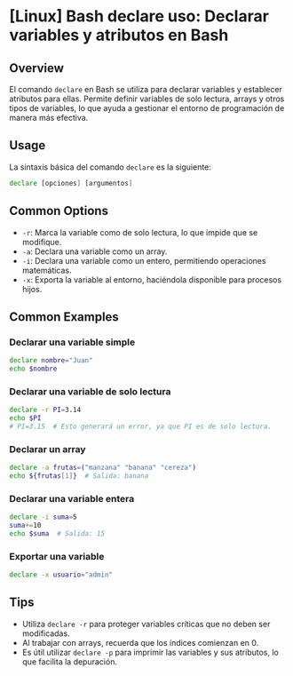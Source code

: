 # [Linux] Bash declare uso: Declarar variables y atributos en Bash

## Overview
El comando `declare` en Bash se utiliza para declarar variables y establecer atributos para ellas. Permite definir variables de solo lectura, arrays y otros tipos de variables, lo que ayuda a gestionar el entorno de programación de manera más efectiva.

## Usage
La sintaxis básica del comando `declare` es la siguiente:

```bash
declare [opciones] [argumentos]
```

## Common Options
- `-r`: Marca la variable como de solo lectura, lo que impide que se modifique.
- `-a`: Declara una variable como un array.
- `-i`: Declara una variable como un entero, permitiendo operaciones matemáticas.
- `-x`: Exporta la variable al entorno, haciéndola disponible para procesos hijos.

## Common Examples

### Declarar una variable simple
```bash
declare nombre="Juan"
echo $nombre
```

### Declarar una variable de solo lectura
```bash
declare -r PI=3.14
echo $PI
# PI=3.15  # Esto generará un error, ya que PI es de solo lectura.
```

### Declarar un array
```bash
declare -a frutas=("manzana" "banana" "cereza")
echo ${frutas[1]}  # Salida: banana
```

### Declarar una variable entera
```bash
declare -i suma=5
suma+=10
echo $suma  # Salida: 15
```

### Exportar una variable
```bash
declare -x usuario="admin"
```

## Tips
- Utiliza `declare -r` para proteger variables críticas que no deben ser modificadas.
- Al trabajar con arrays, recuerda que los índices comienzan en 0.
- Es útil utilizar `declare -p` para imprimir las variables y sus atributos, lo que facilita la depuración.